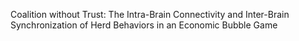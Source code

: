 Coalition without Trust: The Intra-Brain Connectivity and Inter-Brain Synchronization of Herd Behaviors in an Economic Bubble Game